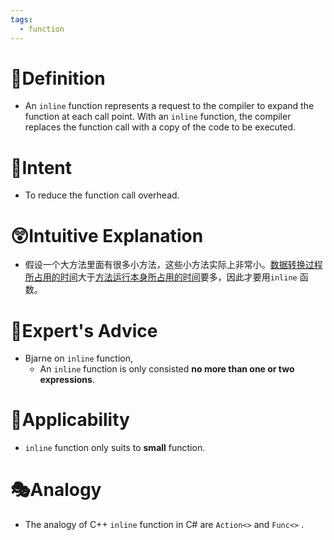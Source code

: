 ```yaml
---
tags:
  - function
---
```

# 📝Definition
- An `inline` function represents a request to the compiler to expand the function at each call point. With an `inline` function, the compiler replaces the function call with a copy of the code to be executed.

# 🎯Intent
- To reduce the function call overhead.

# 😲Intuitive Explanation
- 假设一个大方法里面有很多小方法，这些小方法实际上非常小。<u>数据转换过程所占用的时间</u>大于<u>方法运行本身所占用的时间</u>要多，因此才要用`inline` 函数。

# 🥼Expert's Advice
- Bjarne on `inline` function,
    - An `inline` function is only consisted **no more than one or two expressions**.
    
# 🤳Applicability
- `inline` function only suits to **small** function.

# 🎭Analogy
- The analogy of C++  `inline`  function in C# are  `Action<>`  and  `Func<>` .
